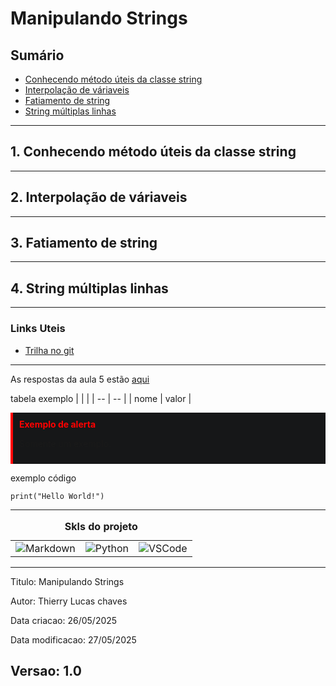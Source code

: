 # Manipulando Strings
## Sumário 
- [Conhecendo método úteis da classe string](#1-conhecendo-método-úteis-da-classe-string)
- [Interpolação de váriaveis](#2-interpolação-de-váriaveis)
- [Fatiamento de string](#3-fatiamento-de-string)
- [String múltiplas linhas](#4-string-múltiplas-linhas)
---
## 1. Conhecendo método úteis da classe string
---
## 2. Interpolação de váriaveis
---
## 3. Fatiamento de string
---
## 4. String múltiplas linhas
---

### Links Uteis
- [Trilha no git](https://github.com/digitalinnovationone/trilha-python-dio)
---
As respostas da aula 5 estão [aqui](IMGS)


tabela exemplo 
| | |
| -- | -- |
| nome | valor |

<div style="border-left: 4px solid red; background-color:rgb(22, 23, 24); padding: 10px;">
  <strong style="color: red;">Exemplo de alerta</strong>
  <p> Somente um exemplo.</p>
</div>

exemplo código 
```
print("Hello World!")
```
---
<table style="text-align: center; width: 100%;"> 
<caption><b>Skls do projeto </b></caption>
<tr>
    <td style="text-align: center;">
    <img alt="Markdown" src="https://img.shields.io/badge/markdown-%23000000.svg?style=for-the-badge&logo=markdown&logoColor=white"/>
    </td>
    <td style="text-align: center;">
    <img alt="Python" src="https://img.shields.io/badge/python-3670A0?style=for-the-badge&logo=python&logoColor=ffdd54"/>
    </td>
    <td style="text-align: center;">
    <img alt="VSCode" src="https://img.shields.io/badge/Visual%20Studio%20Code-0078d7.svg?style=for-the-badge&logo=visual-studio-code&logoColor=white"/>
    </td>
<tr> 
</table>

---
Titulo: Manipulando Strings 

Autor: Thierry Lucas chaves

Data criacao: 26/05/2025

Data modificacao: 27/05/2025

Versao: 1.0  
---